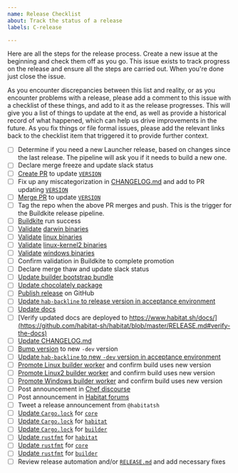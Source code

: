 ```yaml
---
name: Release Checklist
about: Track the status of a release
labels: C-release

---
```


Here are all the steps for the release process. Create a new issue at the beginning and check them off as you go. This issue exists to track progress on the release and ensure all the steps are carried out. When you're done just close the issue.

As you encounter discrepancies between this list and reality, or as you encounter problems with a release, please add a comment to this issue with a checklist of these things, and add to it as the release progresses. This will give you a list of things to update at the end, as well as provide a historical record of what happened, which can help us drive improvements in the future. As you fix things or file formal issues, please add the relevant links back to the checklist item that triggered it to provide further context.

- [ ] Determine if you need a new Launcher release, based on changes since the last release. The pipeline will ask you if it needs to build a new one.
- [ ] Declare merge freeze and update slack status
- [ ] [Create PR](https://github.com/habitat-sh/habitat/blob/master/RELEASE.md#prepare-master-branch-for-release) to update [`VERSION`](https://github.com/habitat-sh/habitat/blob/master/VERSION)
- [ ] Fix up any miscategorization in [CHANGELOG.md](https://github.com/habitat-sh/habitat/blob/master/CHANGELOG.md) and add to PR updating [`VERSION`](https://github.com/habitat-sh/habitat/blob/master/VERSION)
- [ ] [Merge PR](https://github.com/habitat-sh/habitat/blob/master/RELEASE.md#prepare-master-branch-for-release) to update [`VERSION`](https://github.com/habitat-sh/habitat/blob/master/VERSION)
- [ ] Tag the repo when the above PR merges and push. This is the trigger for the Buildkite release pipeline.
- [ ] [Buildkite](https://buildkite.com/chef/habitat-sh-habitat-master-release) run success
- [ ] [Validate](https://github.com/habitat-sh/habitat/blob/master/RELEASE.md#validate-the-release) [darwin binaries](https://bintray.com/habitat/stable/hab-x86_64-darwin)
- [ ] [Validate](https://github.com/habitat-sh/habitat/blob/master/RELEASE.md#validate-the-release) [linux binaries](https://bintray.com/habitat/stable/hab-x86_64-linux)
- [ ] [Validate](https://github.com/habitat-sh/habitat/blob/master/RELEASE.md#validate-the-release) [linux-kernel2 binaries](https://bintray.com/habitat/stable/hab-x86_64-linux-kernel2)
- [ ] [Validate](https://github.com/habitat-sh/habitat/blob/master/RELEASE.md#validate-the-release) [windows binaries](https://bintray.com/habitat/stable/hab-x86_64-windows)
- [ ] Confirm validation in Buildkite to complete promotion
- [ ] Declare merge thaw and update slack status
- [ ] [Update builder bootstrap bundle](https://github.com/habitat-sh/habitat/blob/master/RELEASE.md#update-builder-bootstrap-bundle)
- [ ] [Update chocolately package](https://github.com/habitat-sh/habitat/blob/master/RELEASE.md#rerun-chocolatey-validation-tests)
- [ ] [Publish release](https://github.com/habitat-sh/habitat/blob/master/RELEASE.md#publish-release) on GitHub
- [ ] [Update `hab-backline` to release version in acceptance environment](https://github.com/habitat-sh/habitat/blob/master/RELEASE.md#update-the-acceptance-environment-with-the-new-hab-backline)
- [ ] [Update docs](https://github.com/habitat-sh/habitat/blob/master/RELEASE.md#update-the-docs)
- [ ] [Verify updated docs are deployed to https://www.habitat.sh/docs/](https://github.com/habitat-sh/habitat/blob/master/RELEASE.md#verify-the-docs)
- [ ] [Update CHANGELOG.md](https://github.com/habitat-sh/habitat/blob/master/RELEASE.md#update-the-changelog)
- [ ] [Bump version](https://github.com/habitat-sh/habitat/blob/master/RELEASE.md#bump-version) to new `-dev` version
- [ ] [Update `hab-backline` to new `-dev` version in acceptance environment](https://github.com/habitat-sh/habitat/blob/master/RELEASE.md#update-the-acceptance-environment-with-the-new-hab-backline-1)
- [ ] [Promote Linux builder worker](https://github.com/habitat-sh/habitat/blob/master/RELEASE.md#promote-the-builder-worker) and confirm build uses new version
- [ ] [Promote Linux2 builder worker](https://github.com/habitat-sh/habitat/blob/master/RELEASE.md#promote-the-builder-worker) and confirm build uses new version
- [ ] [Promote Windows builder worker](https://github.com/habitat-sh/habitat/blob/master/RELEASE.md#promote-the-builder-worker) and confirm build uses new version
- [ ] Post announcement in [Chef discourse](https://discourse.chef.io/c/habitat)
- [ ] Post announcement in [Habitat forums](https://forums.habitat.sh/c/announcements)
- [ ] Tweet a release announcement from `@habitatsh`
- [ ] [Update `Cargo.lock`](https://github.com/habitat-sh/habitat/blob/master/RELEASE.md#update-cargolock) for [`core`](https://github.com/habitat-sh/core)
- [ ] [Update `Cargo.lock`](https://github.com/habitat-sh/habitat/blob/master/RELEASE.md#update-cargolock) for [`habitat`](https://github.com/habitat-sh/habitat)
- [ ] [Update `Cargo.lock`](https://github.com/habitat-sh/habitat/blob/master/RELEASE.md#update-cargolock) for [`builder`](https://github.com/habitat-sh/builder)
- [ ] [Update `rustfmt`](https://github.com/habitat-sh/habitat/blob/master/RELEASE.md#update-rustfmt) for [`habitat`](https://github.com/habitat-sh/habitat)
- [ ] [Update `rustfmt`](https://github.com/habitat-sh/habitat/blob/master/RELEASE.md#update-rustfmt) for [`core`](https://github.com/habitat-sh/core)
- [ ] [Update `rustfmt`](https://github.com/habitat-sh/habitat/blob/master/RELEASE.md#update-rustfmt) for [`builder`](https://github.com/habitat-sh/builder)
- [ ] Review release automation and/or [`RELEASE.md`](https://github.com/habitat-sh/habitat/blob/master/RELEASE.md) and add necessary fixes
